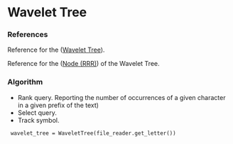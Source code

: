 Wavelet Tree
========

### References 
Reference for the ([Wavelet Tree](http://alexbowe.com/wavelet-trees/)).

Reference for the ([Node (RRR)](http://alexbowe.com/wavelet-trees/)) of the Wavelet Tree. 

### Algorithm

- Rank query.
    Reporting the number of occurrences of a given character in a given prefix of the text)
- Select query.
- Track symbol.

<code> wavelet_tree = WaveletTree(file_reader.get_letter()) </code> 
